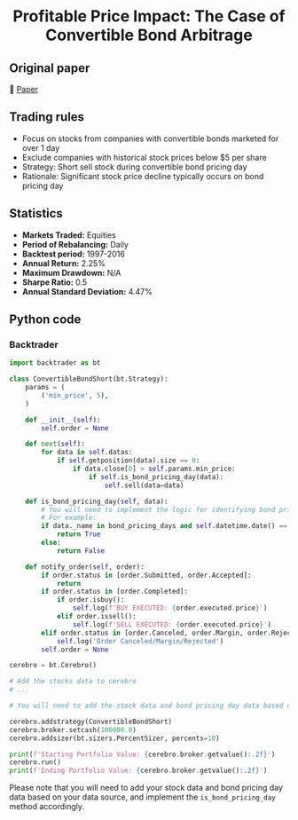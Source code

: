<div align="center">
  <h1>Profitable Price Impact: The Case of Convertible Bond Arbitrage</h1>
</div>

## Original paper

📕 [Paper](https://papers.ssrn.com/sol3/papers.cfm?abstract_id=3426914)

## Trading rules

- Focus on stocks from companies with convertible bonds marketed for over 1 day
- Exclude companies with historical stock prices below $5 per share
- Strategy: Short sell stock during convertible bond pricing day
- Rationale: Significant stock price decline typically occurs on bond pricing day

## Statistics

- **Markets Traded:** Equities
- **Period of Rebalancing:** Daily
- **Backtest period:** 1997-2016
- **Annual Return:** 2.25%
- **Maximum Drawdown:** N/A
- **Sharpe Ratio:** 0.5
- **Annual Standard Deviation:** 4.47%

## Python code

### Backtrader

```python
import backtrader as bt

class ConvertibleBondShort(bt.Strategy):
    params = (
        ('min_price', 5),
    )

    def __init__(self):
        self.order = None

    def next(self):
        for data in self.datas:
            if self.getposition(data).size == 0:
                if data.close[0] > self.params.min_price:
                    if self.is_bond_pricing_day(data):
                        self.sell(data=data)

    def is_bond_pricing_day(self, data):
        # You will need to implement the logic for identifying bond pricing day based on your data source
        # For example:
        if data._name in bond_pricing_days and self.datetime.date() == bond_pricing_days[data._name]:
            return True
        else:
            return False

    def notify_order(self, order):
        if order.status in [order.Submitted, order.Accepted]:
            return
        if order.status in [order.Completed]:
            if order.isbuy():
                self.log(f'BUY EXECUTED: {order.executed.price}')
            elif order.issell():
                self.log(f'SELL EXECUTED: {order.executed.price}')
        elif order.status in [order.Canceled, order.Margin, order.Rejected]:
            self.log('Order Canceled/Margin/Rejected')
        self.order = None

cerebro = bt.Cerebro()

# Add the stocks data to cerebro
# ...

# You will need to add the stock data and bond pricing day data based on your data source

cerebro.addstrategy(ConvertibleBondShort)
cerebro.broker.setcash(100000.0)
cerebro.addsizer(bt.sizers.PercentSizer, percents=10)

print(f'Starting Portfolio Value: {cerebro.broker.getvalue():.2f}')
cerebro.run()
print(f'Ending Portfolio Value: {cerebro.broker.getvalue():.2f}')
```

Please note that you will need to add your stock data and bond pricing day data based on your data source, and implement the `is_bond_pricing_day` method accordingly.